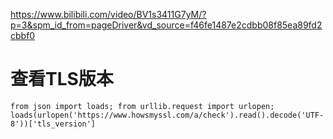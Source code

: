 https://www.bilibili.com/video/BV1s3411G7yM/?p=3&spm_id_from=pageDriver&vd_source=f46fe1487e2cdbb08f85ea89fd2cbbf0

# 查看TLS版本
`from json import loads; from urllib.request import urlopen; loads(urlopen('https://www.howsmyssl.com/a/check').read().decode('UTF-8'))['tls_version']`
